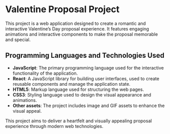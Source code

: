 # Valentine Proposal Project

This project is a web application designed to create a romantic and interactive Valentine’s Day proposal experience. It features engaging animations and interactive components to make the proposal memorable and special.

## Programming Languages and Technologies Used

- **JavaScript**: The primary programming language used for the interactive functionality of the application.
- **React**: A JavaScript library for building user interfaces, used to create reusable components and manage the application state.
- **HTML5**: Markup language used for structuring the web pages.
- **CSS3**: Styling language used to design the visual appearance and animations.
- **Other assets**: The project includes image and GIF assets to enhance the visual appeal.


This project aims to deliver a heartfelt and visually appealing proposal experience through modern web technologies.
